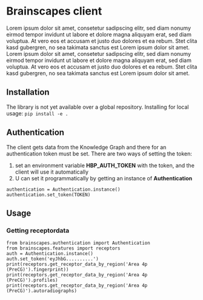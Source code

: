 # Brainscapes client

Lorem ipsum dolor sit amet, consetetur sadipscing elitr, sed diam nonumy eirmod tempor invidunt ut labore et dolore magna aliquyam erat, sed diam voluptua. At vero eos et accusam et justo duo dolores et ea rebum. Stet clita kasd gubergren, no sea takimata sanctus est Lorem ipsum dolor sit amet. Lorem ipsum dolor sit amet, consetetur sadipscing elitr, sed diam nonumy eirmod tempor invidunt ut labore et dolore magna aliquyam erat, sed diam voluptua. At vero eos et accusam et justo duo dolores et ea rebum. Stet clita kasd gubergren, no sea takimata sanctus est Lorem ipsum dolor sit amet.

## Installation

The library is not yet available over a global repository.
Installing for local usage: `pip install -e .`

## Authentication

The client gets data from the Knowledge Graph and there for an authentication token must be set.
There are two ways of setting the token:

1. set an environment variable **HBP_AUTH_TOKEN** with the token, and the client will use it automatically
2. U can set it programmatically by getting an instance of **Authentication** 

```
authentication = Authentication.instance()
authentication.set_token(TOKEN)
```

## Usage

### Getting receptordata

```
from brainscapes.authentication import Authentication
from brainscapes.features import receptors
auth = Authentication.instance()
auth.set_token('eyJhbG..........')
print(receptors.get_receptor_data_by_region('Area 4p (PreCG)').fingerprint))
print(receptors.get_receptor_data_by_region('Area 4p (PreCG)').profiles)
print(receptors.get_receptor_data_by_region('Area 4p (PreCG)').autoradiographs)
```
